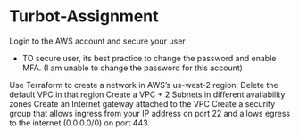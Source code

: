 # Turbot-Assignment

Login to the AWS account and secure your user
- TO secure user, its best practice to change the password and enable MFA. (I am unable to change the password for this account)



Use Terraform to create a network in AWS’s us-west-2 region:
Delete the default VPC in that region
Create a VPC + 2 Subnets in different availability zones
Create an Internet gateway attached to the VPC
Create a security group that allows ingress from your IP address on port 22 and allows egress to the internet
(0.0.0.0/0) on port 443.
